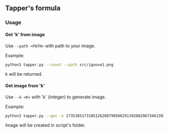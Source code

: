 ## Tapper's formula

### Usage

#### Get 'k' from image

Use `--path <PATH>` with path to your image.

Example:
```bash
python3 tapper.py --count --path src/igoose1.png
```
k will be returned.

#### Get image from 'k'

Use `--k <K>` with 'k' (integer) to generate image.

Example:
```bash
python3 tapper.py --gen -k 17353851731051262087905662913920829673461393010334499443574849522730264504652915158970923923588449833008118855990102893800975179009179904689654192441623424736515197919992264589952753929536574083438170367379883706936779154707395871648894031113537795629097037378202691744980585574769920683003823879381680678895081831508662806381159922527833772520198344429707915502605328616225604923770254319282590514824705902716450530713211200414659939072475136
```
Image will be created in script's folder.
